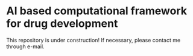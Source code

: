 # AI based computational framework for drug development

This repository is under construction! If necessary, please contact me through e-mail.
